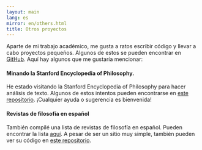 ```yaml
---
layout: main
lang: es
mirror: en/others.html
title: Otros proyectos
---
```

Aparte de mi trabajo académico, me gusta a ratos escribir código y llevar a cabo proyectos pequeños. Algunos de estos se pueden encontrar en [GitHub](https://github.com/juanrloaiza). Aquí hay algunos que me gustaría mencionar:

#### Minando la Stanford Encyclopedia of Philosophy.

He estado visitando la Stanford Encyclopedia of Philosophy para hacer análisis de texto. Algunos de estos intentos pueden encontrarse en [este repositorio](https://github.com/juanrloaiza/SEP_TextMining). ¡Cualquier ayuda o sugerencia es bienvenida!

#### Revistas de filosofía en español

También compilé una lista de revistas de filosofía en español. Pueden encontrar la lista  [aquí](https://juanrloaiza.github.io/revistas_filosofia/). A pesar de ser un sitio muy simple, también pueden ver su código en [este repositorio](https://github.com/juanrloaiza/revistas_filosofia).
